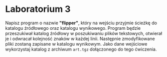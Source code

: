 # Laboratorium 3

Napisz program o nazwie **"flipper"**, który na wejściu przyjmie ścieżkę do katalogu źródłowego oraz katalogu wynikowego. Program będzie przeszukiwał katalog źródłowy w poszukiwaniu plików tekstowych, otwierał je i odwracał kolejność znaków w każdej linii. Następnie zmodyfikowane pliki zostaną zapisane w katalogu wynikowym. Jako dane wejściowe wykorzystaj katalog z archiwum `art.tgz` dołączonego do tego ćwiczenia.